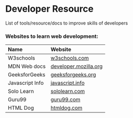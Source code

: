 # Developer Resource
List of tools/resource/docs to improve skills of developers

### Websites to learn web development:
|Name|Website|
|:-------|:------|
W3schools|[w3schools.com](https://www.w3schools.com)
MDN Web docs|[developer.mozilla.org](https://developer.mozilla.org/en-US)
GeeksforGeeks|[geeksforgeeks.org](https://www.geeksforgeeks.org)
Javascript Info|[javascript.info](https://javascript.info)
Solo Learn| [sololearn.com](https://www.sololearn.com/en/home)
Guru99| [guru99.com](https://guru99.com)
HTML Dog| [htmldog.com](https://htmldog.com)
